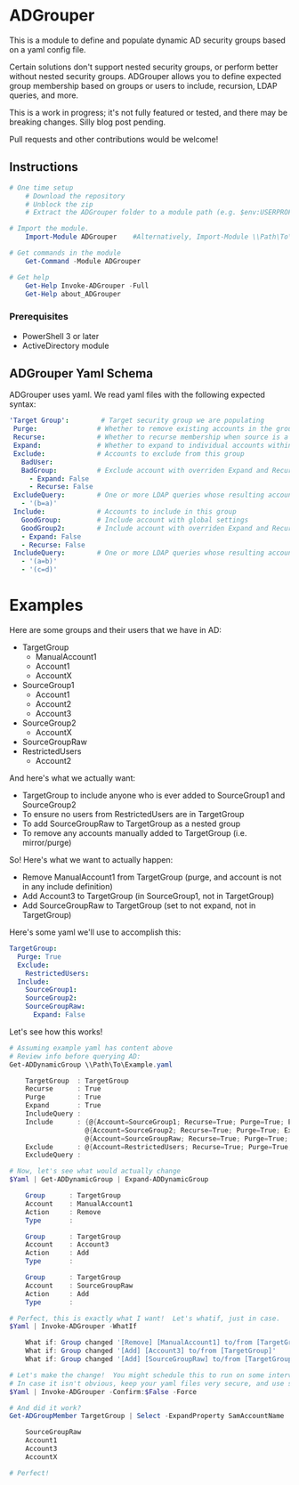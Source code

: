 # ADGrouper

This is a module to define and populate dynamic AD security groups based on a yaml config file.

Certain solutions don't support nested security groups, or perform better without nested security groups. ADGrouper allows you to define expected group membership based on groups or users to include, recursion, LDAP queries, and more.

This is a work in progress; it's not fully featured or tested, and there may be breaking changes.  Silly blog post pending.

Pull requests and other contributions would be welcome!

## Instructions

```powershell
# One time setup
    # Download the repository
    # Unblock the zip
    # Extract the ADGrouper folder to a module path (e.g. $env:USERPROFILE\Documents\WindowsPowerShell\Modules\)

# Import the module.
    Import-Module ADGrouper    #Alternatively, Import-Module \\Path\To\ADGrouper

# Get commands in the module
    Get-Command -Module ADGrouper

# Get help
    Get-Help Invoke-ADGrouper -Full
    Get-Help about_ADGrouper
```

### Prerequisites

* PowerShell 3 or later
* ActiveDirectory module

## ADGrouper Yaml Schema

ADGrouper uses yaml.  We read yaml files with the following expected syntax:
    
 ```yaml
'Target Group':        # Target security group we are populating
  Purge:               # Whether to remove existing accounts in the groupthat aren't included in this definition. Defaults to false
  Recurse:             # Whether to recurse membership when source is a group. Defaults to true. Override at group level as needed
  Expand:              # Whether to expand to individual accounts within the group. Defaults to true.  Override at group level as needed
  Exclude:             # Accounts to exclude from this group
    BadUser:
    BadGroup:          # Exclude account with overriden Expand and Recurse
      - Expand: False
      - Recurse: False
  ExcludeQuery:        # One or more LDAP queries whose resulting accounts are excluded from the target group
    - '(b=a)'
  Include:             # Accounts to include in this group
    GoodGroup:         # Include account with global settings
    GoodGroup2:        # Include account with overriden Expand and Recurse
    - Expand: False
    - Recurse: False
  IncludeQuery:        # One or more LDAP queries whose resulting accounts are included in the target group
    - '(a=b)'
    - '(c=d)'
```

# Examples

Here are some groups and their users that we have in AD:

* TargetGroup
   * ManualAccount1
   * Account1
   * AccountX
* SourceGroup1
   * Account1
   * Account2
   * Account3
 * SourceGroup2
   * AccountX
 * SourceGroupRaw
 * RestrictedUsers
   * Account2

And here's what we actually want:

* TargetGroup to include anyone who is ever added to SourceGroup1 and SourceGroup2
* To ensure no users from RestrictedUsers are in TargetGroup
* To add SourceGroupRaw to TargetGroup as a nested group
* To remove any accounts manually added to TargetGroup (i.e. mirror/purge)

So!  Here's what we want to actually happen:

* Remove ManualAccount1 from TargetGroup (purge, and account is not in any include definition)
* Add Account3 to TargetGroup (in SourceGroup1, not in TargetGroup)
* Add SourceGroupRaw to TargetGroup (set to not expand, not in TargetGroup)

Here's some yaml we'll use to accomplish this:

```yaml
TargetGroup:
  Purge: True
  Exclude:
    RestrictedUsers:
  Include:
    SourceGroup1:
    SourceGroup2:
    SourceGroupRaw:
      Expand: False
```

Let's see how this works!

```powershell
# Assuming example yaml has content above
# Review info before querying AD:
Get-ADDynamicGroup \\Path\To\Example.yaml

    TargetGroup  : TargetGroup
    Recurse      : True
    Purge        : True
    Expand       : True
    IncludeQuery : 
    Include      : {@{Account=SourceGroup1; Recurse=True; Purge=True; Expand=True},
                   @{Account=SourceGroup2; Recurse=True; Purge=True; Expand=True},
                   @{Account=SourceGroupRaw; Recurse=True; Purge=True; Expand=False}}
    Exclude      : @{Account=RestrictedUsers; Recurse=True; Purge=True; Expand=True}
    ExcludeQuery : 

# Now, let's see what would actually change
$Yaml | Get-ADDynamicGroup | Expand-ADDynamicGroup

    Group      : TargetGroup
    Account    : ManualAccount1
    Action     : Remove
    Type       : 

    Group      : TargetGroup
    Account    : Account3
    Action     : Add
    Type       : 

    Group      : TargetGroup
    Account    : SourceGroupRaw
    Action     : Add
    Type       : 

# Perfect, this is exactly what I want!  Let's whatif, just in case.
$Yaml | Invoke-ADGrouper -WhatIf

    What if: Group changed '[Remove] [ManualAccount1] to/from [TargetGroup]'
    What if: Group changed '[Add] [Account3] to/from [TargetGroup]'
    What if: Group changed '[Add] [SourceGroupRaw] to/from [TargetGroup]'

# Let's make the change!  You might schedule this to run on some interval
# In case it isn't obvious, keep your yaml files very secure, and use source control : )
$Yaml | Invoke-ADGrouper -Confirm:$False -Force

# And did it work?
Get-ADGroupMember TargetGroup | Select -ExpandProperty SamAccountName

    SourceGroupRaw
    Account1
    Account3
    AccountX

# Perfect!
```
